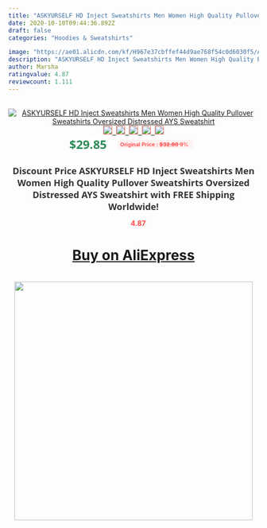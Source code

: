 ```yaml
---
title: "ASKYURSELF HD Inject Sweatshirts Men Women High Quality Pullover Sweatshirts Oversized Distressed AYS Sweatshirt"
date: 2020-10-10T09:44:36.892Z
draft: false
categories: "Hoodies & Sweatshirts"

image: "https://ae01.alicdn.com/kf/H967e37cbffef44d9ae768f54c0d6030f5/ASKYURSELF-HD-Inject-Sweatshirts-Men-Women-High-Quality-Pullover-Sweatshirts-Oversized-Distressed-AYS-Sweatshirt.jpg"
description: "ASKYURSELF HD Inject Sweatshirts Men Women High Quality Pullover Sweatshirts Oversized Distressed AYS Sweatshirt"
author: Marsha
ratingvalue: 4.87
reviewcount: 1.111
---
```

<br>
<div style="text-align: center;">
<a href="https://s.click.aliexpress.com/e/_AgZ0uz" target="_blank" rel="nofollow noopener noreferrer"><img alt="ASKYURSELF HD Inject Sweatshirts Men Women High Quality Pullover Sweatshirts Oversized Distressed AYS Sweatshirt" class="magnifier-image" src="https://ae01.alicdn.com/kf/H967e37cbffef44d9ae768f54c0d6030f5/ASKYURSELF-HD-Inject-Sweatshirts-Men-Women-High-Quality-Pullover-Sweatshirts-Oversized-Distressed-AYS-Sweatshirt.jpg_640x640.jpg">
<br>
<img style="border:1px solid salmon" src="https://ae01.alicdn.com/kf/H967e37cbffef44d9ae768f54c0d6030f5/ASKYURSELF-HD-Inject-Sweatshirts-Men-Women-High-Quality-Pullover-Sweatshirts-Oversized-Distressed-AYS-Sweatshirt.jpg_120x120.jpg">&nbsp;&nbsp;<img style="border:1px solid salmon" src="https://ae01.alicdn.com/kf/Ha0938512cf3642faad7e0c8115c3b652h/ASKYURSELF-HD-Inject-Sweatshirts-Men-Women-High-Quality-Pullover-Sweatshirts-Oversized-Distressed-AYS-Sweatshirt.jpg_120x120.jpg">&nbsp;&nbsp;<img style="border:1px solid salmon" src="https://ae01.alicdn.com/kf/Hca899e2dd115426e95b1129181f07299I/ASKYURSELF-HD-Inject-Sweatshirts-Men-Women-High-Quality-Pullover-Sweatshirts-Oversized-Distressed-AYS-Sweatshirt.jpg_120x120.jpg">&nbsp;&nbsp;<img style="border:1px solid salmon" src="https://ae01.alicdn.com/kf/H0e46e052c4ae41329c5da6a10f1f3b82Y/ASKYURSELF-HD-Inject-Sweatshirts-Men-Women-High-Quality-Pullover-Sweatshirts-Oversized-Distressed-AYS-Sweatshirt.jpg_120x120.jpg">&nbsp;&nbsp;<img style="border:1px solid salmon" src="https://ae01.alicdn.com/kf/H8791f659113143d6a025c37d4d27b3ae7/ASKYURSELF-HD-Inject-Sweatshirts-Men-Women-High-Quality-Pullover-Sweatshirts-Oversized-Distressed-AYS-Sweatshirt.jpg_120x120.jpg"></a></div><br0>
<div style="text-align: center;"><span style="background-color: white; border: 0px; box-sizing: border-box; color: seagreen; display: inline-block; font-family: &quot;open sans&quot; , &quot;arial&quot; , &quot;helvetica&quot; , sans-serif , &quot;heiti&quot;; font-size: 24px; font-stretch: inherit; font-weight: 700; line-height: inherit; margin: 0px 10px 0px 0px; padding: 0px; vertical-align: middle;">$29.85 </span>
<span style="background: rgb(255 , 241 , 241); border-radius: 3px; border: 0px; box-sizing: border-box; color: #ff4747; display: inline-block; font-family: inherit; font-size: 12px; font-stretch: inherit; font-style: inherit; font-variant: inherit; font-weight: 600; line-height: inherit; margin: 0px; padding: 2px 5px; transform: scale(0.9); vertical-align: middle;">Original Price : <b style="text-decoration: line-through;">$32.80 </b> 9%&nbsp;&nbsp;</span></div>
<h1 style="color: #333333; display: inline-block; font-family: &quot;open sans&quot; , &quot;arial&quot; , &quot;helvetica&quot; , sans-serif , &quot;heiti&quot;; font-size: 18px; font-stretch: inherit; font-weight: 700; text-align: center;">Discount Price ASKYURSELF HD Inject Sweatshirts Men Women High Quality Pullover Sweatshirts Oversized Distressed AYS Sweatshirt with FREE Shipping Worldwide!</h1>
<div style="color: #ff4747; text-align: center;">
<img src="https://4.bp.blogspot.com/-M0ZcTcb-5uY/XleCXlxnR4I/AAAAAAAAAEc/OrjgMkXV1oMQFaCRZj5HQwOCBcu3w1FegCPcBGAYYCw/s1600/star.png" style="height: 15px;">&nbsp;<b>4.87</b></div>
<div class="button_cont" align="center"><a class="buynow_a" href="https://s.click.aliexpress.com/e/_AgZ0uz" target="_blank" rel="nofollow noopener noreferrer"><H1>Buy on AliExpress</H1></a></div><br>
<div class="separator" style="clear: both; text-align: center;">
<img src="https://lh3.googleusercontent.com/-pTy5HemUv9M/XlePHvY0dAI/AAAAAAAAAE4/0nX5iRUoIWY8eMW9Dpxeirr157OZliDIgCLcBGAsYHQ/s1600/badge.gif" width="480">
</div>
